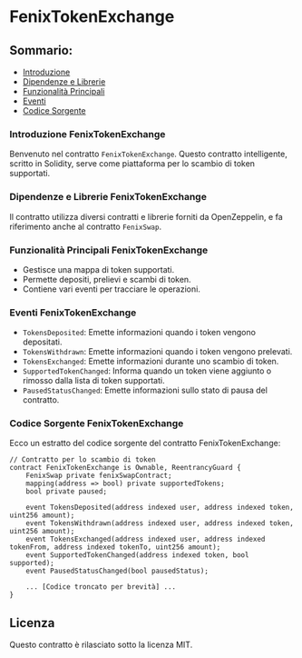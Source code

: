 
# FenixTokenExchange

## Sommario:

- [Introduzione](#introduzione-fenixtokenexchange)
- [Dipendenze e Librerie](#dipendenze-e-librerie-fenixtokenexchange)
- [Funzionalità Principali](#funzionalità-principali-fenixtokenexchange)
- [Eventi](#eventi-fenixtokenexchange)
- [Codice Sorgente](#codice-sorgente-fenixtokenexchange)

### Introduzione FenixTokenExchange

Benvenuto nel contratto `FenixTokenExchange`. Questo contratto intelligente, scritto in Solidity, serve come piattaforma per lo scambio di token supportati.

### Dipendenze e Librerie FenixTokenExchange

Il contratto utilizza diversi contratti e librerie forniti da OpenZeppelin, e fa riferimento anche al contratto `FenixSwap`.

### Funzionalità Principali FenixTokenExchange

- Gestisce una mappa di token supportati.
- Permette depositi, prelievi e scambi di token.
- Contiene vari eventi per tracciare le operazioni.

### Eventi FenixTokenExchange

- `TokensDeposited`: Emette informazioni quando i token vengono depositati.
- `TokensWithdrawn`: Emette informazioni quando i token vengono prelevati.
- `TokensExchanged`: Emette informazioni durante uno scambio di token.
- `SupportedTokenChanged`: Informa quando un token viene aggiunto o rimosso dalla lista di token supportati.
- `PausedStatusChanged`: Emette informazioni sullo stato di pausa del contratto.

### Codice Sorgente FenixTokenExchange

Ecco un estratto del codice sorgente del contratto FenixTokenExchange:

```solidity
// Contratto per lo scambio di token
contract FenixTokenExchange is Ownable, ReentrancyGuard {
    FenixSwap private fenixSwapContract;
    mapping(address => bool) private supportedTokens;
    bool private paused;
  
    event TokensDeposited(address indexed user, address indexed token, uint256 amount);
    event TokensWithdrawn(address indexed user, address indexed token, uint256 amount);
    event TokensExchanged(address indexed user, address indexed tokenFrom, address indexed tokenTo, uint256 amount);
    event SupportedTokenChanged(address indexed token, bool supported);
    event PausedStatusChanged(bool pausedStatus);

    ... [Codice troncato per brevità] ...
}
```


## Licenza

Questo contratto è rilasciato sotto la licenza MIT.
